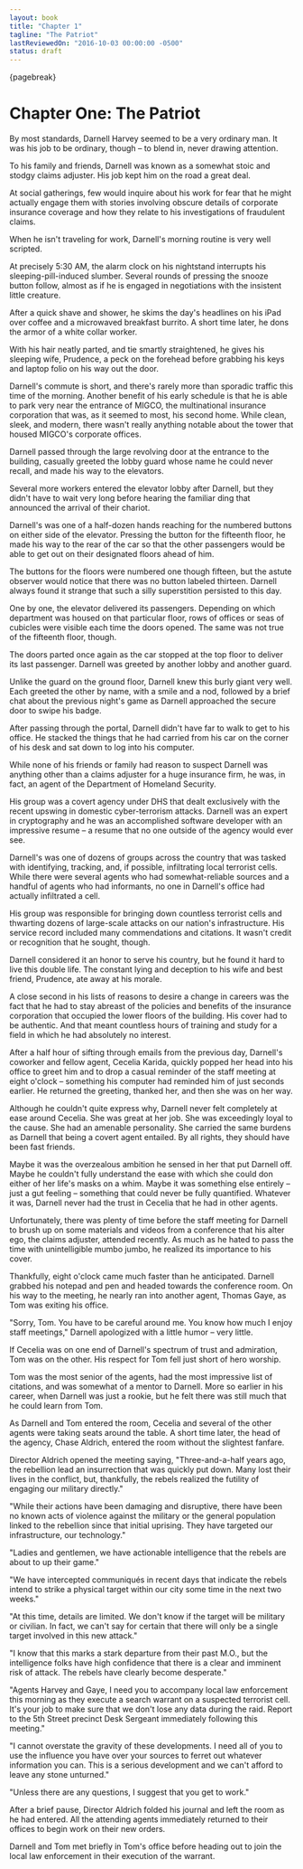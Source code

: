 ```yaml
---
layout: book
title: "Chapter 1"
tagline: "The Patriot"
lastReviewedOn: "2016-10-03 00:00:00 -0500"
status: draft
---
```


{pagebreak}

# Chapter One: The Patriot

By most standards, Darnell Harvey seemed to be a very ordinary man. It was his job to be ordinary, though – to blend in, never drawing attention. 

To his family and friends, Darnell was known as a somewhat stoic and stodgy claims adjuster. His job kept him on the road a great deal. 

At social gatherings, few would inquire about his work for fear that he might actually engage them with stories involving obscure details of corporate insurance coverage and how they relate to his investigations of fraudulent claims.

When he isn't traveling for work, Darnell's morning routine is very well scripted. 

At precisely 5:30 AM, the alarm clock on his nightstand interrupts his sleeping-pill-induced slumber. Several rounds of pressing the snooze button follow, almost as if he is engaged in negotiations with the insistent little creature.

After a quick shave and shower, he skims the day's headlines on his iPad over coffee and a microwaved breakfast burrito. A short time later, he dons the armor of a white collar worker. 

With his hair neatly parted, and tie smartly straightened, he gives his sleeping wife, Prudence, a peck on the forehead before grabbing his keys and laptop folio on his way out the door. 

Darnell's commute is short, and there's rarely more than sporadic traffic this time of the morning. Another benefit of his early schedule is that he is able to park very near the entrance of MIGCO, the multinational insurance corporation that was, as it seemed to most, his second home. While clean, sleek, and modern, there wasn't really anything notable about the tower that housed MIGCO's corporate offices. 

Darnell passed through the large revolving door at the entrance to the building, casually greeted the lobby guard whose name he could never recall, and made his way to the elevators.

Several more workers entered the elevator lobby after Darnell, but they didn't have to wait very long before hearing the familiar ding that announced the arrival of their chariot. 

Darnell's was one of a half-dozen hands reaching for the numbered buttons on either side of the elevator. Pressing the button for the fifteenth floor, he made his way to the rear of the car so that the other passengers would be able to get out on their designated floors ahead of him.

The buttons for the floors were numbered one though fifteen, but the astute observer would notice that there was no button labeled thirteen. Darnell always found it strange that such a silly superstition persisted to this day.

One by one, the elevator delivered its passengers. Depending on which department was housed on that particular floor, rows of offices or seas of cubicles were visible each time the doors opened. The same was not true of the fifteenth floor, though.

The doors parted once again as the car stopped at the top floor to deliver its last passenger. Darnell was greeted by another lobby and another guard. 

Unlike the guard on the ground floor, Darnell knew this burly giant very well. Each greeted the other by name, with a smile and a nod, followed by a brief chat about the previous night's game as Darnell approached the secure door to swipe his badge.

After passing through the portal, Darnell didn't have far to walk to get to his office. He stacked the things that he had carried from his car on the corner of his desk and sat down to log into his computer. 

While none of his friends or family had reason to suspect Darnell was anything other than a claims adjuster for a huge insurance firm, he was, in fact, an agent of the Department of Homeland Security. 

His group was a covert agency under DHS that dealt exclusively with the recent upswing in domestic cyber-terrorism attacks. Darnell was an expert in cryptography and he was an accomplished software developer with an impressive resume – a resume that no one outside of the agency would ever see.

Darnell's was one of dozens of groups across the country that was tasked with identifying, tracking, and, if possible, infiltrating local terrorist cells. While there were several agents who had somewhat-reliable sources and a handful of agents who had informants, no one in Darnell's office had actually infiltrated a cell.

His group was responsible for bringing down countless terrorist cells and thwarting dozens of large-scale attacks on our nation's infrastructure. His service record included many commendations and citations. It wasn't credit or recognition that he sought, though. 

Darnell considered it an honor to serve his country, but he found it hard to live this double life. The constant lying and deception to his wife and best friend, Prudence, ate away at his morale. 

A close second in his lists of reasons to desire a change in careers was the fact that he had to stay abreast of the policies and benefits of the insurance corporation that occupied the lower floors of the building. His cover had to be authentic. And that meant countless hours of training and study for a field in which he had absolutely no interest.

After a half hour of sifting through emails from the previous day, Darnell's coworker and fellow agent, Cecelia Karida, quickly popped her head into his office to greet him and to drop a casual reminder of the staff meeting at eight o'clock – something his computer had reminded him of just seconds earlier. He returned the greeting, thanked her, and then she was on her way.

Although he couldn't quite express why, Darnell never felt completely at ease around Cecelia. She was great at her job. She was exceedingly loyal to the cause. She had an amenable personality. She carried the same burdens as Darnell that being a covert agent entailed. By all rights, they should have been fast friends. 

Maybe it was the overzealous ambition he sensed in her that put Darnell off. Maybe he couldn't fully understand the ease with which she could don either of her life's masks on a whim. Maybe it was something else entirely – just a gut feeling – something that could never be fully quantified. Whatever it was, Darnell never had the trust in Cecelia that he had in other agents.

Unfortunately, there was plenty of time before the staff meeting for Darnell to brush up on some materials and videos from a conference that his alter ego, the claims adjuster, attended recently. As much as he hated to pass the time with unintelligible mumbo jumbo, he realized its importance to his cover. 

Thankfully, eight o'clock came much faster than he anticipated. Darnell grabbed his notepad and pen and headed towards the conference room. On his way to the meeting, he nearly ran into another agent, Thomas Gaye, as Tom was exiting his office.

"Sorry, Tom. You have to be careful around me. You know how much I enjoy staff meetings," Darnell apologized with a little humor – very little.

If Cecelia was on one end of Darnell's spectrum of trust and admiration, Tom was on the other. His respect for Tom fell just short of hero worship. 

Tom was the most senior of the agents, had the most impressive list of citations, and was somewhat of a mentor to Darnell. More so earlier in his career, when Darnell was just a rookie, but he felt there was still much that he could learn from Tom.

As Darnell and Tom entered the room, Cecelia and several of the other agents were taking seats around the table. A short time later, the head of the agency, Chase Aldrich, entered the room without the slightest fanfare.

Director Aldrich opened the meeting saying, "Three-and-a-half years ago, the rebellion lead an insurrection that was quickly put down. Many lost their lives in the conflict, but, thankfully, the rebels realized the futility of engaging our military directly."

"While their actions have been damaging and disruptive, there have been no known acts of violence against the military or the general population linked to the rebellion since that initial uprising. They have targeted our infrastructure, our technology."

"Ladies and gentlemen, we have actionable intelligence that the rebels are about to up their game." 

"We have intercepted communiqués in recent days that indicate the rebels intend to strike a physical target within our city some time in the next two weeks." 

"At this time, details are limited. We don't know if the target will be military or civilian. In fact, we can't say for certain that there will only be a single target involved in this new attack."

"I know that this marks a stark departure from their past M.O., but the intelligence folks have high confidence that there is a clear and imminent risk of attack. The rebels have clearly become desperate."

"Agents Harvey and Gaye, I need you to accompany local law enforcement this morning as they execute a search warrant on a suspected terrorist cell. It's your job to make sure that we don't lose any data during the raid. Report to the 5th Street precinct Desk Sergeant immediately following this meeting."

"I cannot overstate the gravity of these developments. I need all of you to use the influence you have over your sources to ferret out whatever information you can. This is a serious development and we can't afford to leave any stone unturned."

"Unless there are any questions, I suggest that you get to work."

After a brief pause, Director Aldrich folded his journal and left the room as he had entered. All the attending agents immediately returned to their offices to begin work on their new orders.

Darnell and Tom met briefly in Tom's office before heading out to join the local law enforcement in their execution of the warrant.
